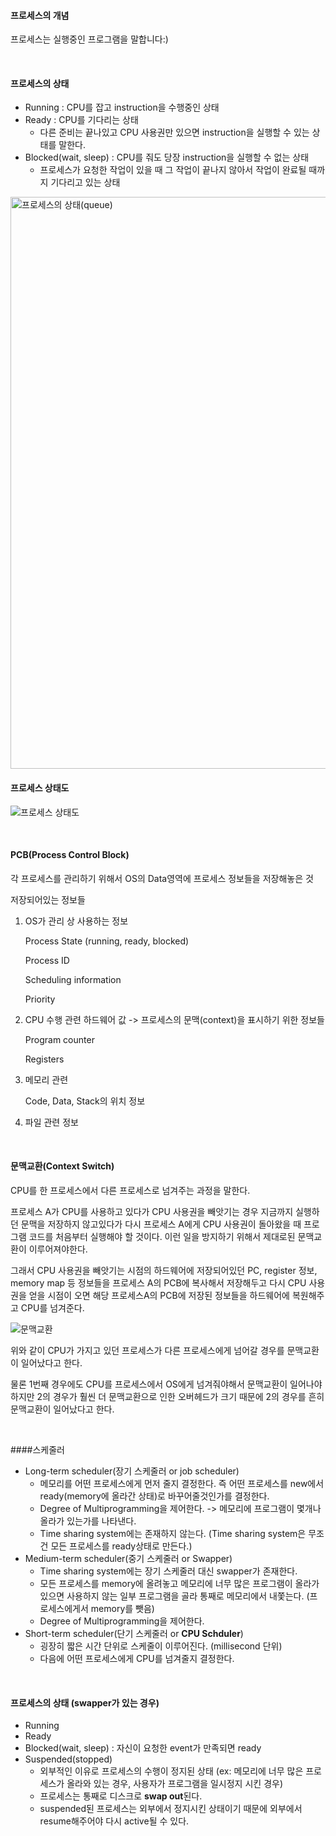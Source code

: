 #### 프로세스의 개념

프로세스는 실행중인 프로그램을 말합니다:)

<br>

#### 프로세스의 상태

- Running : CPU를 잡고 instruction을 수행중인 상태
- Ready : CPU를 기다리는 상태
  - 다른 준비는 끝나있고 CPU 사용권만 있으면 instruction을 실행할 수 있는 상태를 말한다.
- Blocked(wait, sleep) : CPU를 줘도 당장 instruction을 실행할 수 없는 상태
  - 프로세스가 요청한 작업이 있을 때 그 작업이 끝나지 않아서 작업이 완료될 때까지 기다리고 있는 상태

<img width="915" alt="프로세스의 상태(queue)" src="https://user-images.githubusercontent.com/34293225/67753563-3ee93080-fa78-11e9-9e6c-2e9cd8e9667e.png">
<br>

#### 프로세스 상태도

![프로세스 상태도](https://user-images.githubusercontent.com/34293225/67675135-c031bc00-f9c1-11e9-8d53-39931f8ace92.png)



<br>



#### PCB(Process Control Block)

각 프로세스를 관리하기 위해서 OS의 Data영역에 프로세스 정보들을 저장해놓은 것

저장되어있는 정보들

1. OS가 관리 상 사용하는 정보

   Process State (running, ready, blocked)

   Process ID

   Scheduling information

   Priority

2. CPU 수행 관련 하드웨어 값 -> 프로세스의 문맥(context)을 표시하기 위한 정보들

   Program counter

   Registers

3. 메모리 관련

   Code, Data, Stack의 위치 정보

4. 파일 관련 정보

 

<br>



#### 문맥교환(Context Switch)

CPU를 한 프로세스에서 다른 프로세스로 넘겨주는 과정을 말한다.

프로세스 A가 CPU를 사용하고 있다가 CPU 사용권을 빼앗기는 경우 지금까지 실행하던 문맥을 저장하지 않고있다가 다시 프로세스 A에게 CPU 사용권이 돌아왔을 때 프로그램 코드를 처음부터 실행해야 할 것이다. 이런 일을 방지하기 위해서 제대로된 문맥교환이 이루어져야한다.

그래서 CPU 사용권을 빼앗기는 시점의 하드웨어에 저장되어있던 PC, register 정보, memory map 등 정보들을 프로세스 A의 PCB에 복사해서 저장해두고 다시 CPU 사용권을 얻을 시점이 오면 해당 프로세스A의 PCB에 저장된 정보들을 하드웨어에 복원해주고 CPU를 넘겨준다.

![문맥교환](https://user-images.githubusercontent.com/34293225/67847408-29423c80-fb46-11e9-8c5d-45fdc524e90e.png)

위와 같이 CPU가 가지고 있던 프로세스가 다른 프로세스에게 넘어갈 경우를 문맥교환이 일어났다고 한다.

물론 1번째 경우에도 CPU를 프로세스에서 OS에게 넘겨줘야해서 문맥교환이 일어나야하지만 2의 경우가 훨씬 더 문맥교환으로 인한 오버헤드가 크기 때문에 2의 경우를 흔히 문맥교환이 일어났다고 한다.

<br>



####스케줄러

- Long-term scheduler(장기 스케줄러 or job scheduler)
  - 메모리를 어떤 프로세스에게 먼저 줄지 결정한다. 즉 어떤 프로세스를 new에서 ready(memory에 올라간 상태)로 바꾸어줄것인가를 결정한다.
  - Degree of Multiprogramming을 제어한다.  -> 메모리에 프로그램이 몇개나 올라가 있는가를 나타낸다.
  - Time sharing system에는 존재하지 않는다. (Time sharing system은 무조건 모든 프로세스를 ready상태로 만든다.)
- Medium-term scheduler(중기 스케줄러 or Swapper)
  - Time sharing system에는 장기 스케줄러 대신 swapper가 존재한다.
  - 모든 프로세스를 memory에 올려놓고 메모리에 너무 많은 프로그램이 올라가 있으면 사용하지 않는 일부 프로그램을 골라 통째로 메모리에서 내쫓는다. (프로세스에게서 memory를 뺏음)
  - Degree of Multiprogramming을 제어한다. 
- Short-term scheduler(단기 스케줄러 or **CPU Schduler**)
  - 굉장히 짧은 시간 단위로 스케줄이 이루어진다. (millisecond 단위)
  - 다음에 어떤 프로세스에게 CPU를 넘겨줄지 결정한다.

 <br>



#### 프로세스의 상태 (swapper가 있는 경우)

- Running
- Ready
- Blocked(wait, sleep) : 자신이 요청한 event가 만족되면 ready
- Suspended(stopped)
  - 외부적인 이유로 프로세스의 수행이 정지된 상태 (ex: 메모리에 너무 많은 프로세스가 올라와 있는 경우, 사용자가 프로그램을 일시정지 시킨 경우)
  - 프로세스는 통째로 디스크로 **swap out**된다.
  - suspended된 프로세스는 외부에서 정지시킨 상태이기 때문에 외부에서 resume해주어야 다시 active될 수 있다.







